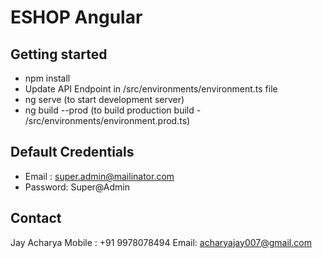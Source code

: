 # ESHOP Angular

## Getting started

- npm install
- Update API Endpoint in /src/environments/environment.ts file
- ng serve (to start development server)
- ng build --prod (to build production build - /src/environments/environment.prod.ts)

## Default Credentials
- Email : super.admin@mailinator.com
- Password: Super@Admin

## Contact

Jay Acharya 
Mobile : +91 9978078494
Email: acharyajay007@gmail.com
